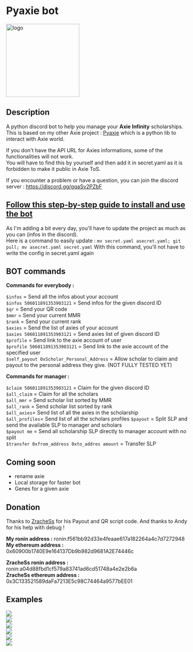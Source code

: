 # Pyaxie bot

<img src="https://github.com/vmercadi/pyaxie-bot/blob/main/img/Pyaxie.png" alt="logo" width="200"/>

## Description

A python discord bot to help you manage your **Axie Infinity** scholarships.  
This is based on my other Axie project : [Pyaxie](https://github.com/vmercadi/pyaxie) which is a python lib to interact with Axie world.

If you don't have the API URL for Axies informations, some of the functionalities will not work.  
You will have to find this by yourself and then add it in secret.yaml as it is forbidden to make it public in Axie ToS.

If you encounter a problem or have a question, you can join the discord server : https://discord.gg/gqaSv2PZbF

## [Follow this step-by-step guide to install and use the bot](https://github.com/vmercadi/pyaxie-bot/wiki)

As I'm adding a bit every day, you'll have to update the project as much as you can (infos in the discord).  
Here is a command to easily update : `mv secret.yaml asecret.yaml; git pull; mv asecret.yaml secret.yaml`
With this command, you'll not have to write the config in secret.yaml again

## BOT commands

**Commands for everybody :**

`$infos` = Send all the infos about your account  
`$infos 506011891353903121` = Send infos for the given discord ID  
`$qr` = Send your QR code  
`$mmr` = Send your current MMR  
`$rank` = Send your current rank  
`$axies` = Send the list of axies of your account  
`$axies 506011891353903121` = Send axies list of given discord ID  
`$profile` = Send link to the axie account of user  
`$profile 506011891353903121` = Send link to the axie account of the specified user  
`$self_payout 0xScholar_Personal_Address` = Allow scholar to claim and payout to the personal address they give. (NOT FULLY TESTED YET)

**Commands for manager :**

`$claim 506011891353903121` = Claim for the given discord ID   
`$all_claim` = Claim for all the scholars   
`$all_mmr` = Send scholar list sorted by MMR  
`$all_rank` = Send scholar list sorted by rank  
`$all_axies`= Send list of all the axies in the scholarship   
`$all_profiles`= Send list of all the scholars profiles
`$payout` = Split SLP and send the available SLP to manager and scholars  
`$payout me` = Send all scholarship SLP directly to manager account with no split  
`$transfer 0xfrom_address 0xto_addres amount` = Transfer SLP  

## Coming soon

- rename axie
- Local storage for faster bot
- Genes for a given axie

## Donation

Thanks to [ZracheSs](https://github.com/ZracheSs-xyZ) for his Payout and QR script code.
And thanks to Andy for his help with debug !

**My ronin address :**  ronin:f561bb92d33e4feaae617a182264a4c7d7272948  
**My ethereum address :** 0x60900b1740E9e164137Db9b982d9681A2E74446c  

**ZracheSs ronin address :** ronin:a04d88fbd1cf579a83741ad6cd51748a4e2e2b6a  
**ZracheSs ethereum address :** 0x3C133521589daFa7213E5c98C74464a9577bEE01  

## Examples

![](https://github.com/vmercadi/pyaxie-bot/blob/main/img/qr.PNG)  
![](https://github.com/vmercadi/pyaxie-bot/blob/main/img/infos.PNG)  
![](https://github.com/vmercadi/pyaxie-bot/blob/main/img/transfer.PNG)  
![](https://github.com/vmercadi/pyaxie-bot/blob/main/img/all_axies.PNG)  
![](https://github.com/vmercadi/pyaxie-bot/blob/main/img/all_rank.PNG)  
![](https://github.com/vmercadi/pyaxie-bot/blob/main/img/all_mmr.PNG)  



